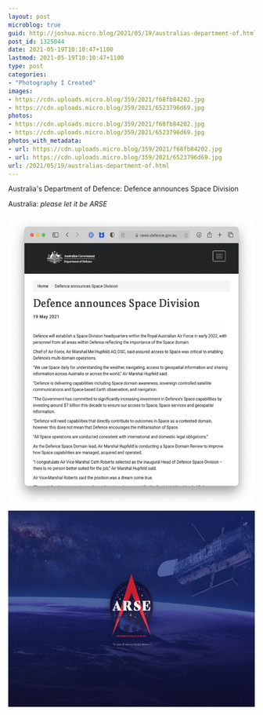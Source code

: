 ```yaml
---
layout: post
microblog: true
guid: http://joshua.micro.blog/2021/05/19/australias-department-of.html
post_id: 1325044
date: 2021-05-19T10:10:47+1100
lastmod: 2021-05-19T10:10:47+1100
type: post
categories:
- "Photography I Created"
images:
- https://cdn.uploads.micro.blog/359/2021/f68fb84202.jpg
- https://cdn.uploads.micro.blog/359/2021/6523796d69.jpg
photos:
- https://cdn.uploads.micro.blog/359/2021/f68fb84202.jpg
- https://cdn.uploads.micro.blog/359/2021/6523796d69.jpg
photos_with_metadata:
- url: https://cdn.uploads.micro.blog/359/2021/f68fb84202.jpg
- url: https://cdn.uploads.micro.blog/359/2021/6523796d69.jpg
url: /2021/05/19/australias-department-of.html
---
```

Australia's Department of Defence: Defence announces Space Division

Australia: *please let it be ARSE*

<img src="uploads/2021/f68fb84202.jpg" width="547" height="600" alt="" /><img src="uploads/2021/6523796d69.jpg" width="600" height="400" alt="" />

